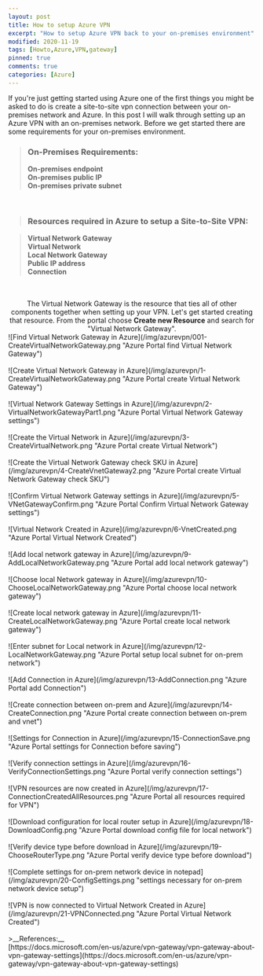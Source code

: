 ```yaml
---
layout: post
title: How to setup Azure VPN
excerpt: "How to setup Azure VPN back to your on-premises environment"
modified: 2020-11-19
tags: [Howto,Azure,VPN,gateway]
pinned: true
comments: true
categories: [Azure]
---
```


If you're just getting started using Azure one of the first things you might be asked to do is create a site-to-site vpn connection between your on-premises network and Azure. In this post I will walk through setting up an Azure VPN with an on-premises network. Before we get started there are some requirements for your on-premises environment.

>### On-Premises Requirements:
>
>**On-premises endpoint**  
>**On-premises public IP**  
>**On-premises private subnet**  
<br/>

>### Resources required in Azure to setup a Site-to-Site VPN:

>**Virtual Network Gateway**  
>**Virtual Network**  
>**Local Network Gateway**  
>**Public IP address**  
>**Connection**  
<br/>
<br/>

<center>The Virtual Network Gateway is the resource that ties all of other components together when setting up your VPN. Let's get started creating that resource. From the portal choose <b>Create new Resource</b> and search for "Virtual Network Gateway".</center> 
![Find Virtual Network Gateway in Azure](/img/azurevpn/001-CreateVirtualNetworkGateway.png "Azure Portal find Virtual Network Gateway")
<br>
<br>
![Create Virtual Network Gateway in Azure](/img/azurevpn/1-CreateVirtualNetworkGateway.png "Azure Portal create Virtual Network Gateway")
<br>
<br>
![Virtual Network Gateway Settings in Azure](/img/azurevpn/2-VirtualNetworkGatewayPart1.png "Azure Portal Virtual Network Gateway settings")
<br>
<br>
![Create the Virtual Network in Azure](/img/azurevpn/3-CreateVirtualNetwork.png "Azure Portal create Virtual Network")
<br>
<br>
![Create the Virtual Network Gateway check SKU in Azure](/img/azurevpn/4-CreateVnetGateway2.png "Azure Portal create Virtual Network Gateway check SKU")
<br>
<br>
![Confirm Virtual Network Gateway settings in Azure](/img/azurevpn/5-VNetGatewayConfirm.png "Azure Portal Confirm Virtual Network Gateway settings")
<br>
<br>
![Virtual Network Created in Azure](/img/azurevpn/6-VnetCreated.png "Azure Portal Virtual Network Created")
<br>
<br>
![Add local network gateway in Azure](/img/azurevpn/9-AddLocalNetworkGateway.png "Azure Portal add local network gateway")
<br>
<br>
![Choose local Network gateway in Azure](/img/azurevpn/10-ChooseLocalNetworkGateway.png "Azure Portal choose local network gateway")
<br>
<br>
![Create local network gateway in Azure](/img/azurevpn/11-CreateLocalNetworkGateway.png "Azure Portal create local network gateway")
<br>
<br>
![Enter subnet for Local network in Azure](/img/azurevpn/12-LocalNetworkGateway.png "Azure Portal setup local subnet for on-prem network")
<br>
<br>
![Add Connection in Azure](/img/azurevpn/13-AddConnection.png "Azure Portal add Connection")
<br>
<br>
![Create connection between on-prem and Azure](/img/azurevpn/14-CreateConnection.png "Azure Portal create connection between on-prem and vnet")
<br>
<br>
![Settings for Connection in Azure](/img/azurevpn/15-ConnectionSave.png "Azure Portal settings for Connection before saving")
<br>
<br>
![Verify connection settings in Azure](/img/azurevpn/16-VerifyConnectionSettings.png "Azure Portal verify connection settings")
<br>
<br>
![VPN resources are now created in Azure](/img/azurevpn/17-ConnectionCreatedAllResources.png "Azure Portal all resources required for VPN")
<br>
<br>
![Download configuration for local router setup in Azure](/img/azurevpn/18-DownloadConfig.png "Azure Portal download config file for local network")
<br>
<br>
![Verify device type before download in Azure](/img/azurevpn/19-ChooseRouterType.png "Azure Portal verify device type before download")
<br>
<br>
![Complete settings for on-prem network device in notepad](/img/azurevpn/20-ConfigSettings.png "settings necessary for on-prem network device setup")
<br>
<br>
![VPN is now connected to Virtual Network Created in Azure](/img/azurevpn/21-VPNConnected.png "Azure Portal Virtual Network Created")

<br>
<br>
>__References:__<br>
[https://docs.microsoft.com/en-us/azure/vpn-gateway/vpn-gateway-about-vpn-gateway-settings](https://docs.microsoft.com/en-us/azure/vpn-gateway/vpn-gateway-about-vpn-gateway-settings)<br>
